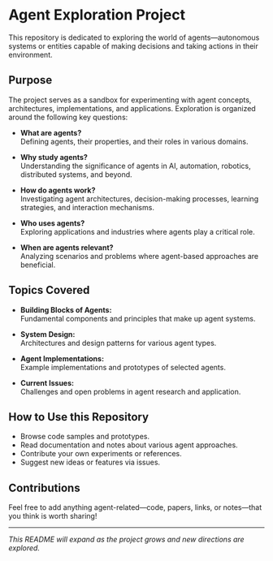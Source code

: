# Agent Exploration Project

This repository is dedicated to exploring the world of agents—autonomous systems or entities capable of making decisions and taking actions in their environment.

## Purpose

The project serves as a sandbox for experimenting with agent concepts, architectures, implementations, and applications. Exploration is organized around the following key questions:

- **What are agents?**  
  Defining agents, their properties, and their roles in various domains.

- **Why study agents?**  
  Understanding the significance of agents in AI, automation, robotics, distributed systems, and beyond.

- **How do agents work?**  
  Investigating agent architectures, decision-making processes, learning strategies, and interaction mechanisms.

- **Who uses agents?**  
  Exploring applications and industries where agents play a critical role.

- **When are agents relevant?**  
  Analyzing scenarios and problems where agent-based approaches are beneficial.

## Topics Covered

- **Building Blocks of Agents:**  
  Fundamental components and principles that make up agent systems.

- **System Design:**  
  Architectures and design patterns for various agent types.

- **Agent Implementations:**  
  Example implementations and prototypes of selected agents.

- **Current Issues:**  
  Challenges and open problems in agent research and application.

## How to Use this Repository

- Browse code samples and prototypes.
- Read documentation and notes about various agent approaches.
- Contribute your own experiments or references.
- Suggest new ideas or features via issues.

## Contributions

Feel free to add anything agent-related—code, papers, links, or notes—that you think is worth sharing!

---

*This README will expand as the project grows and new directions are explored.*